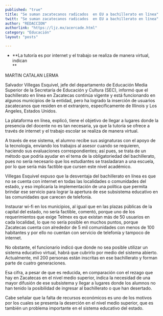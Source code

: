 ```yaml
---
published: "true"
title: "Se suman zacatecanos radicados  en EU a bachillerato en línea"
twitt: "Se suman zacatecanos radicados  en EU a bachillerato en línea"
author: "REDACCION"
authorlink: "https://ljz.mx/acercade.html"
category: "Educación"
layout: "posts"

---
```


*   **La tutoría es por internet y el trabajo se realiza de manera virtual, indican  
    **


  MARTIN CATALAN LERMA



  Salvador Villegas Esquivel, jefe del departamento de Educación Media Superior de la Secretaría de Educación y Cultura (SEC), informó que el bachillerato en línea en Zacatecas continúa vigente y está funcionando en algunos municipios de la entidad, pero ha logrado la inserción de usuarios zacatecanos que residen en el extranjero, específicamente de Illinois y Los Angeles, Estados Unidos.



  La plataforma en línea, explicó, tiene el objetivo de llegar a lugares donde la presencia del docente no es tan necesaria, ya que la tutoría se ofrece a través de internet y el trabajo escolar se realiza de manera virtual.



  A través de ese sistema, el alumno recibe sus asignaturas con el apoyo de la tecnología, enviando los trabajos al asesor cuando se requieren, haciendo sus evaluaciones correspondientes; así pues, se trata de un método que podría ayudar en el tema de la obligatoriedad del bachillerato, pues no sería necesario que los estudiantes se trasladaran a una escuela, por lo que sería más factible que cursen este nivel académico.



  Villegas Esquivel expuso que la desventaja del bachillerato en línea es que no se cuenta con internet en todas las localidades o comunidades del estado, y eso implicaría la implementación de una política que permita brindar ese servicio para lograr la apertura de ese subsistema educativo en las comunidades que carecen de telefonía.



  Instaurar wi-fi en los municipios, al igual que en las plazas públicas de la capital del estado, no sería factible, comentó, porque uno de los requerimientos que exige Telmex es que existan más de 50 usuarios en cada localidad, lo que no sería posible en muchos puntos, porque Zacatecas cuenta con alrededor de 5 mil comunidades con menos de 100 habitantes y por ello no cuentan con servicio de telefonía y tampoco de internet.



  No obstante, el funcionario indicó que donde no sea posible utilizar un sistema educativo virtual, habrá que cubrirlo por medio del sistema abierto. Actualmente, mil 200 personas están inscritas en ese bachillerato y forman parte de cuatro generaciones.



  Esa cifra, a pesar de que es reducida, en comparación con el rezago que hay en Zacatecas en el nivel medio superior, indica la necesidad de una mayor difusión de ese subsistema y llegar a lugares donde los alumnos no han tenido la posibilidad de ingresar al bachillerato o que han desertado.



  Cabe señalar que la falta de recursos económicos es uno de los motivos por los cuales se presenta la deserción en el nivel medio superior, que es también un problema importante en el sistema educativo del estado.


